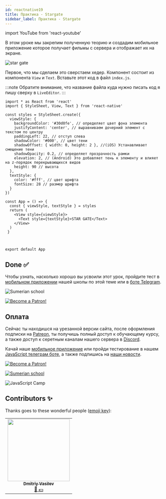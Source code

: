 ```yaml
---
id: reactnative19
title: Практика - Stargate
sidebar_label: Практика - Stargate
---
```


import YouTube from 'react-youtube'

В этом уроке мы закрепим полученную теорию и создадим мобильное приложение которое получает фильмы с сервера и отображает их на экране.

![star gate](https://github.com/react-native-village/react-native-init/raw/master/stargate/init.gif)

Первое, что мы сделаем это сверстаем хедер. Компонент состоит из компонента `View` и `Text`. Вставьте этот код в файл `index.js`.

:::note
Обратите внимание, что название файла куда нужно писать код я пишу сверху в `LiveEditor`.
:::

```SnackPlayer name=index.js
import * as React from 'react'
import { StyleSheet, View, Text } from 'react-native'

const styles = StyleSheet.create({
  viewStyle: {
    backgroundColor: '#30d0fe', // определяет цвет фона элемента
    justifyContent: 'center', // выравниваем дочерний элемент с текстом по центру
    paddingLeft: 22, // отступ слева
    shadowColor: '#000', // цвет тени
    shadowOffset: { width: 0, height: 2 }, //(iOS) Устанавливает смещение тени
    shadowOpacity: 0.2, // определяет прозрачность рамки
    elevation: 2, // (Android) Это добавляет тень к элементу и влияет на z-порядок перекрывающихся видов
    height: 90 // высота
  },
  textStyle: {
    color: '#fff', // цвет шрифта
    fontSize: 28 // размер шрифта
  }
})

const App = () => {
  const { viewStyle, textStyle } = styles
  return (
    <View style={viewStyle}>
      <Text style={textStyle}>STAR GATE</Text>
    </View>
  )
 }



export default App
```
<!-- 
## State - useState

Теперь получим данные в хедер из состояния компонента `state` используя для этого хук `useState`

```SnackPlayer name=index.js
import React, { useState } from 'react'
import { StyleSheet, View, Text } from 'react-native'

const styles = StyleSheet.create({
  viewStyle: {
    backgroundColor: '#30d0fe',
    justifyContent: 'center',
    paddingLeft: 22,
    shadowColor: '#000',
    shadowOffset: { width: 0, height: 2 },
    shadowOpacity: 0.2,
    elevation: 2,
    height: 90
  },
  textStyle: {
    color: '#fff',
    fontSize: 28
  }
})

const App = () => {
  const [title, setTitle] = useState('STAR GATE')

  const { viewStyle, textStyle } = styles
  return (
    <View style={viewStyle}>
      <Text style={textStyle}>{title}</Text>
    </View>
  )
 }



export default App
```

## Архитектура приложения

Если мы все будем писать в одном файле `index.js`, то в скором времени нам сложно будет поддерживать приложение, так как количество кода на одной странице достигнет критического предела, что сломает ваш мозг.

Поэтому важно с самого начала создать удобную организационную структуру компонентов.

В общем я организую свои проекты так:

- `src/components` - это строительные блоки из которых строится приложение - UIKit.
- `src/screens` - это экраны на которых собирается приложение.
- `src/logic` - это слой бизнес логики и store.

## components

Исходя из архитектуры нашего проекта создаем папку `src`, в ней папку `components`, далее `Header` c файлом `index.js`. Где вспоминаем тему по [props](https://www.jscamp.app/docs/reactnative03) и передаем в хедер `title`

```jsx title="src/components/Header/index.js"
import React from 'react'
import { StyleSheet, View, Text } from 'react-native'

const styles = StyleSheet.create({
  viewStyle: {
    backgroundColor: '#30d0fe',
    justifyContent: 'center',
    paddingLeft: 22,
    shadowColor: '#000',
    shadowOffset: { width: 0, height: 2 },
    shadowOpacity: 0.2,
    elevation: 2,
    height: 90
  },
  textStyle: {
    color: '#fff',
    fontSize: 28
  }
})

const Header = ({ title }) => {
  return (
    <View style={viewStyle}>
      <Text style={textStyle}>{title}</Text>
    </View>
  )
}

export { Header }
```

### Точка входа

Чтобы не плодить лапшу из импортов:

```jsx
import Header from './src/components/Header'
import Card from './src/components/Card'
import Storage from './src/components/Storage'
```

Намного изящней импортировать их в одной строке, например так:

```jsx
import { Header, Card, Storage } from './src/components'
```

Для этого мы создаем в папке `./src/components` файл куда будет добавлять по аналогии с компонентом `Header` другие компоненты:

```jsx title="src/components/index.js"
export * from './Header'
```

## Импортируем код из UI Kit

Теперь можно импортировать компонент `Header` и проверить как все работает:

```jsx title="index.js"
import React from 'react'
import { Header } from './src/components' // здесь импортируем

const App = () => (
  <>
    <Header title="STAR GATE" />
  </>
)

export default App
```

## useEffect

Что если нам нужно отобразить данные с сервера?
Для этого мы используем хук `useEffect` в связке с `useState`, где мы:

1. Получаем данные с сервера через `fetch` в хуке `useEffect`
2. Передаем данные в хук `useState`

```jsx title="index.js"
import React, { useState, useEffect } from 'react'
import { View } from 'react-native'
import { Header } from './src/components'

const App = () => {
  const [data, setData] = useState('')

  useEffect(async () => {
    try {
      const response = await fetch('https://s3.eu-central-1.wasabisys.com/ghashtag/RNForKids/00-Init/data.json')
      const json = await response.json()
      setData(json)
    } catch (e) {
      console.log(e)
    }
  }, [])
  
  console.log(`data`, data)

  return (
    <View>
      <Header title="STAR GATE" />
    </View>
  )
}

export default App
```

Открываем [Debbuger](https://www.jscamp.app/docs/reactnative18), где видим полученные данные.

![data](/img/rn/data.jpg)

## ImageCard
Мы получили данные и теперь мы сверстаем компонет карточку `ImageCard` под отображение фильма.

```jsx title="src/components/ImageCard/index.js"
import React from 'react'
import { Image, View, Text, StyleSheet, Dimensions } from 'react-native'

const w = Dimensions.get('window').width

const styles = StyleSheet.create({
  container: {
    width: w / 2.4,
    top: 20
  },
  sub: {
    shadowColor: '#000',
    borderRadius: 10,
    backgroundColor: 'white',
    shadowRadius: 8,
    shadowOffset: { width: 0, height: 5 },
    shadowOpacity: 0.4
  },
  h1: {
    paddingVertical: 10,
    fontSize: 18,
    alignSelf: 'center',
    textAlign: 'center'
  },
  cover: {
    width: w / 2.4,
    height: w * 0.63,
    borderRadius: 10
  }
})

const ImageCard = ({ data }) => {
  const { container, sub, h1, cover } = styles
  const { image, name } = data
  return (
    <View style={container}>
      <View style={sub}>
        <Image style={cover} source={{ uri: image }} />
      </View>
      <Text style={h1}>{name.toUpperCase()}</Text>
    </View>
  )
}

export { ImageCard }
```

![imageCard](/img/rn/imageCard.jpg)

## Flatlist

Вспоминаем из прошлых уроков компонент [FlatList](https://www.jscamp.app/docs/reactnative08) благодаря которому мы создаем список наших фильмов.

```jsx title="index.js"
import React, { useState, useEffect } from 'react'
import { View, FlatList, StyleSheet, Text } from 'react-native'
import { Header, ImageCard } from './components'

const App = () => {
  const [data, setData] = useState([])

  useEffect(async () => {
    try {
      const response = await fetch('https://s3.eu-central-1.wasabisys.com/ghashtag/RNForKids/00-Init/data.json')
      const json = await response.json()
      console.log(`json`, json)
      setData(json)
    } catch (e) {
      console.log(e)
    }
  }, [])

  return (
    <FlatList
      ListHeaderComponent={<Header title="STAR GATE" />}
      columnWrapperStyle={{ justifyContent: 'space-around' }}
      numColumns={2}
      data={data}
      renderItem={({ item }) => <ImageCard data={item} />}
      keyExtractor={item => item.id.toString()}
    />
  )
}

export default App
```

Из нового в нем мы видим свойства:

### ListHeaderComponent
Для отображения хэдера в списке используется свойство `ListHeaderComponent`, в которое мы передаем компонент `Header`.

### numColumns
Количество колонок.

### columnWrapperStyle
Это свойство стилизации обертки списка.

### keyExtractor
Используется для извлечения уникального ключа для данного элемента по указанному индексу. Ключ используется для кеширования и в качестве клавиши реагирования для отслеживания переупорядочения элементов. 
Эти уникальные ключи позволяют VirtualizedList (на которых построен FlatList) отслеживать элементы и действительно важны с точки зрения эффективности.

![imageCard](/img/rn/flatlist.jpg)

## Проблемы?

![Problem](https://media.giphy.com/media/xTiTnGeUsWOEwsGoG4/giphy.gif)

Пишите в [Discord](https://discord.gg/6GDAfXn) или телеграмм [чат](https://t.me/jscampapp), а также подписывайтесь на наши [новости](https://t.me/javascriptapp)

![JavaScript Camp](/img/bandlink.png) -->

## Done ✅

Чтобы узнать, насколько хорошо вы усвоили этот урок, пройдите тест в [мобильном приложении](http://onelink.to/njhc95) нашей школы по этой теме или в [боте Telegram](https://t.me/javascriptcamp_bot).

![Sumerian school](/img/app.jpg)

[![Become a Patron!](/img/logo/patreon.jpg)](https://www.patreon.com/bePatron?u=31769291)

## Оплата

Сейчас ты находишся на урезанной версии сайта, после оформления подписки на [Patreon](https://www.patreon.com/javascriptcamp), ты получишь полный доступ к обучающему курсу, а также доступ к серетным каналам нашего сервера в [Discord](https://discord.gg/6GDAfXn).  

Качай наше [мобильное приложение](http://onelink.to/njhc95) или пройди тестирование в нашем [JavaScript телеграм боте](https://t.me/javascriptcamp_bot), а также подпишись на [наши новости](https://t.me/javascriptapp).

[![Become a Patron!](/img/logo/patreon.jpg)](https://www.patreon.com/bePatron?u=31769291)


[![Sumerian school](/img/app.jpg)](http://onelink.to/njhc95)

![JavaScript Camp](/img/bandlink.png)

## Contributors ✨

Thanks goes to these wonderful people ([emoji key](https://allcontributors.org/docs/en/emoji-key)):


<table>
  <tr>
    <td align="center"><a href="https://fullstackserverless.github.io/"><img src="https://avatars0.githubusercontent.com/u/6774813?v=4?s=200" width="200px;" alt=""/><br /><sub><b>Dmitriy Vasilev</b></sub></a><br /><a href="#financial-gHashTag" title="Financial">📖 💵</a></td>
  </tr>
</table>
